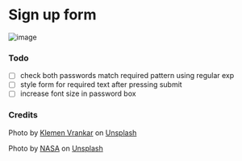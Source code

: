 # Sign up form

![image](https://user-images.githubusercontent.com/93701274/226706649-7f4a483a-7994-4b15-ac4b-aed5aa139268.png)


### Todo 

- [ ] check both passwords match required pattern using regular exp 
- [ ] style form for required text after pressing submit
- [ ] increase font size in password box

### Credits

Photo by <a href="https://unsplash.com/@vklemen?utm_source=unsplash&utm_medium=referral&utm_content=creditCopyText">Klemen Vrankar</a> on <a href="https://unsplash.com/photos/lcT_p8kLCsc?utm_source=unsplash&utm_medium=referral&utm_content=creditCopyText">Unsplash</a>
  
Photo by <a href="https://unsplash.com/@nasa?utm_source=unsplash&utm_medium=referral&utm_content=creditCopyText">NASA</a> on <a href="https://unsplash.com/images/nature/sun?utm_source=unsplash&utm_medium=referral&utm_content=creditCopyText">Unsplash</a>
  
